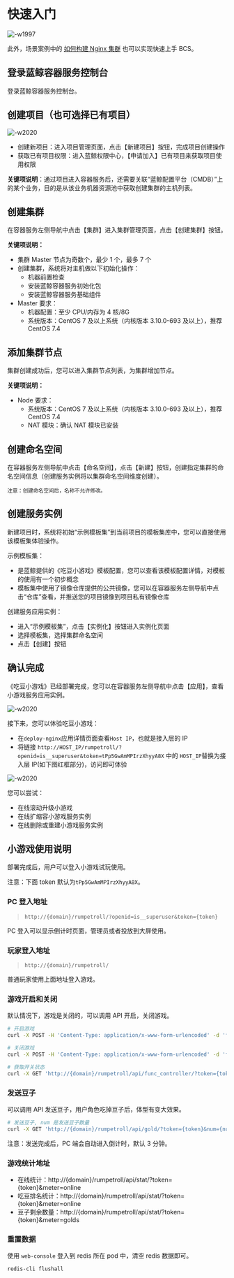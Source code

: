# 快速入门

![-w1997](../assets/15290519660825.jpg)

此外，场景案例中的 [如何构建 Nginx 集群](../Scenes/Bcs_deploy_nginx_cluster.md) 也可以实现快速上手 BCS。

## 登录蓝鲸容器服务控制台

登录蓝鲸容器服务控制台。

## 创建项目（也可选择已有项目）
![-w2020](../assets/project_home.png)

- 创建新项目：进入项目管理页面，点击【新建项目】按钮，完成项目创建操作
- 获取已有项目权限：进入蓝鲸权限中心，【申请加入】已有项目来获取项目使用权限

**关键项说明**：通过项目进入容器服务后，还需要关联“蓝鲸配置平台（CMDB）”上的某个业务，目的是从该业务机器资源池中获取创建集群的主机列表。


## 创建集群

在容器服务左侧导航中点击【集群】进入集群管理页面，点击【创建集群】按钮。

**关键项说明：**
- 集群 Master 节点为奇数个，最少 1 个，最多 7 个
- 创建集群，系统将对主机做以下初始化操作：
    - 机器前置检查
    - 安装蓝鲸容器服务初始化包
    - 安装蓝鲸容器服务基础组件
- Master 要求：
    - 机器配置：至少 CPU/内存为 4 核/8G
    - 系统版本：CentOS 7 及以上系统（内核版本 3.10.0-693 及以上），推荐 CentOS 7.4

## 添加集群节点

集群创建成功后，您可以进入集群节点列表，为集群增加节点。

**关键项说明：**
- Node 要求：
    - 系统版本：CentOS 7 及以上系统（内核版本 3.10.0-693 及以上），推荐 CentOS 7.4
    - NAT 模块：确认 NAT 模块已安装

## 创建命名空间

在容器服务左侧导航中点击【命名空间】，点击【新建】按钮，创建指定集群的命名空间信息（创建服务实例将以集群命名空间维度创建）。

`注意：创建命名空间后，名称不允许修改。`

## 创建服务实例

新建项目时，系统将初始“示例模板集”到当前项目的模板集库中，您可以直接使用该模板集体验操作。

示例模板集：
- 是蓝鲸提供的《吃豆小游戏》模板配置，您可以查看该模板配置详情，对模板的使用有一个初步概念
- 模板集中使用了镜像仓库提供的公共镜像，您可以在容器服务左侧导航中点击“仓库”查看，并推送您的项目镜像到项目私有镜像仓库

创建服务应用实例：
- 进入“示例模板集”，点击【实例化】按钮进入实例化页面
- 选择模板集，选择集群命名空间
- 点击【创建】按钮

## 确认完成

《吃豆小游戏》已经部署完成，您可以在容器服务左侧导航中点击【应用】，查看小游戏服务应用实例。

![-w2020](../assets/nginx_app.jpg)

接下来，您可以体验吃豆小游戏：

- 在`deploy-nginx`应用详情页面查看`Host IP`，也就是接入层的 IP
- 将链接 `http://HOST_IP/rumpetroll/?openid=is__superuser&token=tPp5GwAmMPIrzXhyyA8X` 中的 `HOST_IP`替换为接入层 IP(如下图红框部分)，访问即可体验

![-w2020](../assets/game_app.jpg)

您可以尝试：
- 在线滚动升级小游戏
- 在线扩缩容小游戏服务实例
- 在线删除或重建小游戏服务实例

## 小游戏使用说明

部署完成后，用户可以登入小游戏试玩使用。

注意：下面 token 默认为`tPp5GwAmMPIrzXhyyA8X`。

### PC 登入地址

> `http://{domain}/rumpetroll/?openid=is__superuser&token={token}`

PC 登入可以显示倒计时页面，管理员或者投放到大屏使用。

### 玩家登入地址

> `http://{domain}/rumpetroll/`

普通玩家使用上面地址登入游戏。

### 游戏开启和关闭

默认情况下，游戏是关闭的，可以调用 API 开启，关闭游戏。

```bash
# 开启游戏
curl -X POST -H 'Content-Type: application/x-www-form-urlencoded' -d 'func_code=is_start&enabled=1' 'http://{domain}/rumpetroll/api/func_controller/?token={token}'

# 关闭游戏
curl -X POST -H 'Content-Type: application/x-www-form-urlencoded' -d 'func_code=is_start&enabled=0' 'http://{domain}/rumpetroll/api/func_controller/?token={token}'

# 获取开关状态
curl -X GET 'http://{domain}/rumpetroll/api/func_controller/?token={token}&func_code=is_start'
```

### 发送豆子

可以调用 API 发送豆子，用户角色吃掉豆子后，体型有变大效果。

```bash
# 发送豆子, num 是发送豆子数量
curl -X GET 'http://{domain}/rumpetroll/api/gold/?token={token}&num={num}'
```

注意：发送完成后，PC 端会自动进入倒计时，默认 3 分钟。

### 游戏统计地址

- 在线统计：http://{domain}/rumpetroll/api/stat/?token={token}&meter=online
- 吃豆排名统计：http://{domain}/rumpetroll/api/stat/?token={token}&meter=online
- 豆子剩余数量：http://{domain}/rumpetroll/api/stat/?token={token}&meter=golds

### 重置数据

使用 `web-console` 登入到 redis 所在 pod 中，清空 redis 数据即可。

```bash
redis-cli flushall
```
